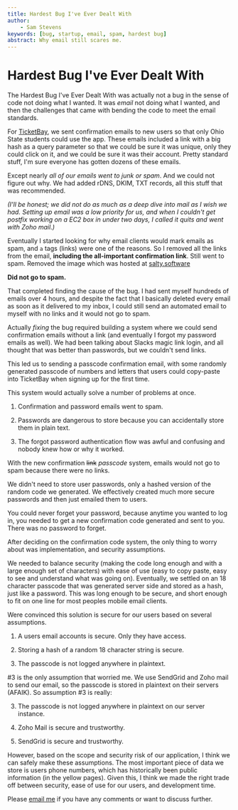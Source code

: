 ```yaml
---
title: Hardest Bug I've Ever Dealt With
author:
    - Sam Stevens
keywords: [bug, startup, email, spam, hardest bug]
abstract: Why email still scares me.
---
```

# Hardest Bug I've Ever Dealt With

The Hardest Bug I've Ever Dealt With was actually not a bug in the sense of code not doing what I wanted. It was *email* not doing what I wanted, and then the challenges that came with bending the code to meet the email standards. 

For [TicketBay](https://salty.software/ticketbay), we sent confirmation emails to new users so that only Ohio State students could use the app. These emails included a link with a big hash as a query parameter so that we could be sure it was unique, only they could click on it, and we could be sure it was their account. Pretty standard stuff, I'm sure everyone has gotten dozens of these emails.

Except nearly *all of our emails went to junk or spam*. And we could not figure out why. We had added rDNS, DKIM, TXT records, all this stuff that was recommended. 

*(I'll be honest; we did not do as much as a deep dive into mail as I wish we had. Setting up email was a low priority for us, and when I couldn't get postfix working on a EC2 box in under two days, I called it quits and went with Zoho mail.)*

Eventually I started looking for why email clients would mark emails as spam, and `a` tags (links) were one of the reasons. So I removed all the links from the email, **including the all-important confirmation link**. Still went to spam. Removed the image which was hosted at [salty.software](https://salty.software)

**Did not go to spam.**

That completed finding the cause of the bug. I had sent myself hundreds of emails over 4 hours, and despite the fact that I basically deleted every email as soon as it delivered to my inbox, I could still send an automated email to myself with no links and it would not go to spam. 

Actually *fixing* the bug required building a system where we could send confirmation emails without a link (and eventually I forgot my password emails as well). We had been talking about Slacks magic link login, and all thought that was better than passwords, but we couldn't send links.

This led us to sending a passcode confirmation email, with some randomly generated passcode of numbers and letters that users could copy-paste into TicketBay when signing up for the first time. 

This system would actually solve a number of problems at once.

1. Confirmation and password emails went to spam.

2. Passwords are dangerous to store because you can accidentally store them in plain text.

3. The forgot password authentication flow was awful and confusing and nobody knew how or why it worked.

With the new confirmation ~~link~~ *passcode* system, emails would not go to spam because there were no links. 

We didn't need to store user passwords, only a hashed version of the random code we generated. We effectively created much more secure passwords and then just emailed them to users. 

You could never forget your password, because anytime you wanted to log in, you needed to get a new confirmation code generated and sent to you. There was no password to forget.

After deciding on the confirmation code system, the only thing to worry about was implementation, and security assumptions.

We needed to balance security (making the code long enough and with  a large enough set of characters) with ease of use (easy to copy paste, easy to see and understand what was going on). Eventually, we settled on an 18 character passcode that was generated server side and stored as a hash, just like a password. This was long enough to be secure, and short enough to fit on one line for most peoples mobile email clients.

Were convinced this solution is secure for our users based on several assumptions.

1. A users email accounts is secure. Only they have access.

2. Storing a hash of a random 18 character string is secure.

3. The passcode is not logged anywhere in plaintext.

#3 is the only assumption that worried me. We use SendGrid and Zoho mail to send our email, so the passcode is stored in plaintext on their servers (AFAIK). So assumption #3 is really:

3. The passcode is not logged anywhere in plaintext on our server instance.

4. Zoho Mail is secure and trustworthy.

5. SendGrid is secure and trustworthy.

However, based on the scope and security risk of our application, I think we can safely make these assumptions. The most important piece of data we store is users phone numbers, which has historically been public information (in the yellow pages). Given this, I think we made the right trade off between security, ease of use for our users, and development time.

Please [email me](mailto:samuel.robert.stevens@gmail.com) if you have any comments or want to discuss further.
